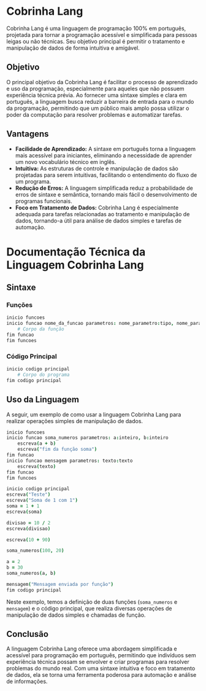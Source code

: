 # Cobrinha Lang

Cobrinha Lang é uma linguagem de programação 100% em português, projetada para tornar a programação acessível e simplificada para pessoas leigas ou não técnicas. Seu objetivo principal é permitir o tratamento e manipulação de dados de forma intuitiva e amigável.

## Objetivo

O principal objetivo da Cobrinha Lang é facilitar o processo de aprendizado e uso da programação, especialmente para aqueles que não possuem experiência técnica prévia. Ao fornecer uma sintaxe simples e clara em português, a linguagem busca reduzir a barreira de entrada para o mundo da programação, permitindo que um público mais amplo possa utilizar o poder da computação para resolver problemas e automatizar tarefas.

## Vantagens

- **Facilidade de Aprendizado:** A sintaxe em português torna a linguagem mais acessível para iniciantes, eliminando a necessidade de aprender um novo vocabulário técnico em inglês.
- **Intuitiva:** As estruturas de controle e manipulação de dados são projetadas para serem intuitivas, facilitando o entendimento do fluxo de um programa.
- **Redução de Erros:** A linguagem simplificada reduz a probabilidade de erros de sintaxe e semântica, tornando mais fácil o desenvolvimento de programas funcionais.
- **Foco em Tratamento de Dados:** Cobrinha Lang é especialmente adequada para tarefas relacionadas ao tratamento e manipulação de dados, tornando-a útil para análise de dados simples e tarefas de automação.

# Documentação Técnica da Linguagem Cobrinha Lang

## Sintaxe

### Funções

```Coffee
inicio funcoes
inicio funcao nome_da_funcao parametros: nome_parametro:tipo, nome_parametro:tipo, ...
    # Corpo da função
fim funcao
fim funcoes
```

### Código Principal

```Coffee
inicio codigo principal
    # Corpo do programa
fim codigo principal
```

## Uso da Linguagem

A seguir, um exemplo de como usar a linguagem Cobrinha Lang para realizar operações simples de manipulação de dados.

```Coffee
inicio funcoes
inicio funcao soma_numeros parametros: a:inteiro, b:inteiro
    escreva(a + b)
    escreva("fim da função soma")
fim funcao
inicio funcao mensagem parametros: texto:texto
    escreva(texto)
fim funcao
fim funcoes

inicio codigo principal
escreva("Teste")
escreva("Soma de 1 com 1")
soma = 1 + 1
escreva(soma)

divisao = 10 / 2
escreva(divisao)

escreva(10 + 90)

soma_numeros(100, 20)

a = 2
b = 30
soma_numeros(a, b)

mensagem("Mensagem enviada por função")
fim codigo principal
```

Neste exemplo, temos a definição de duas funções (`soma_numeros` e `mensagem`) e o código principal, que realiza diversas operações de manipulação de dados simples e chamadas de função.

## Conclusão

A linguagem Cobrinha Lang oferece uma abordagem simplificada e acessível para programação em português, permitindo que indivíduos sem experiência técnica possam se envolver e criar programas para resolver problemas do mundo real. Com uma sintaxe intuitiva e foco em tratamento de dados, ela se torna uma ferramenta poderosa para automação e análise de informações.